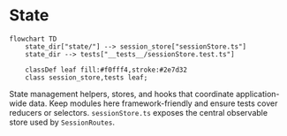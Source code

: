 # State

```mermaid
flowchart TD
    state_dir["state/"] --> session_store["sessionStore.ts"]
    state_dir --> tests["__tests__/sessionStore.test.ts"]

    classDef leaf fill:#f0fff4,stroke:#2e7d32
    class session_store,tests leaf;
```

State management helpers, stores, and hooks that coordinate application-wide data. Keep modules here framework-friendly and ensure tests cover reducers or selectors. `sessionStore.ts` exposes the central observable store used by `SessionRoutes`.
